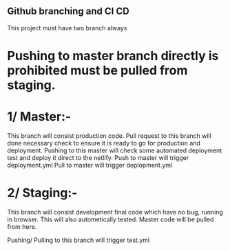 ## Github branching and CI CD
This project must have two branch always
# Pushing to master branch directly is prohibited must be pulled from staging.

# 1/ Master:- 
This branch will consist production code. Pull request to this branch will done necessary check to ensure it is ready to go for production and deployment.
Pushing to this master will check some automated deployment test and deploy it direct to the netlify.
Push to master will trigger deployment.yml
Pull to master will trigger deplopment.yml

# 2/ Staging:-
This branch will consist development final code which have no bug, running in browser. This will also autometically tested. Master code will be pulled from here.

Pushing/ Pulling to this branch will trigger test.yml
